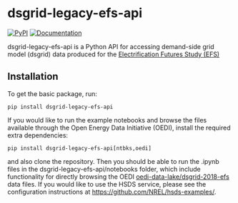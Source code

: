 dsgrid-legacy-efs-api
=====================

[![PyPI](https://img.shields.io/pypi/v/dsgrid-legacy-efs-api.svg)](https://pypi.python.org/pypi/dsgrid-legacy-efs-api/) [![Documentation](https://img.shields.io/badge/docs-ready-blue.svg)](https://dsgrid.github.io/dsgrid-legacy-efs-api)

dsgrid-legacy-efs-api is a Python API for accessing demand-side grid model (dsgrid) data produced for the [Electrification Futures Study (EFS)](https://www.nrel.gov/analysis/electrification-futures.html)

## Installation

To get the basic package, run:

```
pip install dsgrid-legacy-efs-api
```

If you would like to run the example notebooks and browse the files available 
through the Open Energy Data Initiative (OEDI), install the required extra 
dependencies:

```
pip install dsgrid-legacy-efs-api[ntbks,oedi]
```

and also clone the repository. Then you should be able to run the .ipynb files 
in the dsgrid-legacy-efs-api/notebooks folder, which include functionality for 
directly browsing the OEDI [oedi-data-lake/dsgrid-2018-efs](https://data.openei.org/s3_viewer?bucket=oedi-data-lake&prefix=dsgrid-2018-efs%2F) data files. If you would like 
to use the HSDS service, please see the configuration instructions at 
https://github.com/NREL/hsds-examples/.
